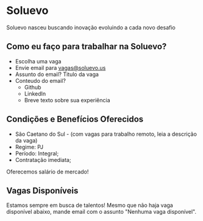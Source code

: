# Soluevo
Soluevo nasceu buscando inovação evoluindo a cada novo desafio

## Como eu faço para trabalhar na Soluevo?

- Escolha uma vaga
- Envie email para vagas@soluevo.us
- Assunto do email? Titulo da vaga
- Conteudo do email?
  * Github
  * LinkedIn
  * Breve texto sobre sua experiência

## Condições e Benefícios Oferecidos

- São Caetano do Sul - (com vagas para trabalho remoto, leia a descrição da vaga)
- Regime: PJ
- Período: Integral;
- Contratação imediata;

Oferecemos salário de mercado!

## Vagas Disponíveis

Estamos sempre em busca de talentos! Mesmo que não haja vaga disponível abaixo, mande email com o assunto "Nenhuma vaga disponível".
